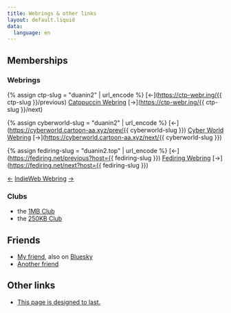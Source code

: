 ```yaml
---
title: Webrings & other links
layout: default.liquid
data:
  language: en
---
```


## Memberships
### Webrings
{% assign ctp-slug = "duanin2" | url_encode %}
[&larr;](https://ctp-webr.ing/{{ ctp-slug }}/previous)
[Catppuccin Webring](https://ctp-webr.ing/)
[&rarr;](https://ctp-webr.ing/{{ ctp-slug }}/next)

{% assign cyberworld-slug = "duanin2" | url_encode %}
[&larr;](https://cyberworld.cartoon-aa.xyz/prev/{{ cyberworld-slug }})
[Cyber World Webring](https://cyberworld.cartoon-aa.xyz/)
[&rarr;](https://cyberworld.cartoon-aa.xyz/next/{{ cyberworld-slug }})

{% assign fediring-slug = "duanin2.top" | url_encode %}
[&larr;](https://fediring.net/previous?host={{ fediring-slug }})
[Fediring Webring](https://fediring.net/)
[&rarr;](https://fediring.net/next?host={{ fediring-slug }})

[&larr;](https://xn--sr8hvo.ws/previous)
[IndieWeb Webring](https://xn--sr8hvo.ws)
[&rarr;](https://xn--sr8hvo.ws/next)

### Clubs
- the [1MB Club](https://1mb.club)
- the [250KB Club](https://250kb.club/)

## Friends
- [My friend](http://lasermtv07.com/), also on [Bluesky](https://bsky.app/profile/lasermtv07.bsky.social)
- [Another friend](https://bsky.app/profile/septavelkomozny.czesky.online)

## Other links
- [This page is designed to last.](http://jeffhuang.com/designed_to_last/)